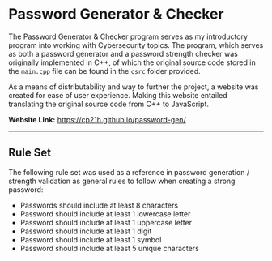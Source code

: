 # Password Generator & Checker
The Password Generator & Checker program serves as my introductory program into working with Cybersecurity topics. The program, which serves as both a password generator and a password strength checker was originally implemented in C++, of which the original source code stored in the `main.cpp` file can be found in the `csrc` folder provided.

As a means of distributability and way to further the project, a website was created for ease of user experience. Making this website entailed translating the original source code from C++ to JavaScript. 

**Website Link:** https://cp21h.github.io/password-gen/

---

## Rule Set
The following rule set was used as a reference in password generation / strength validation as general rules to follow when creating a strong password:
- Passwords should include at least 8 characters
- Password should include at least 1 lowercase letter
- Password should include at least 1 uppercase letter
- Password should include at least 1 digit
- Password should include at least 1 symbol
- Password should include at least 5 unique characters
